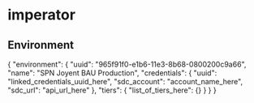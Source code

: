 imperator
=========

Environment
-----------

{
  "environment": {
    "uuid": "965f91f0-e1b6-11e3-8b68-0800200c9a66",
    "name": "SPN Joyent BAU Production",
    "credentials": {
      "uuid": "linked_credentials_uuid_here",
      "sdc_account": "account_name_here",
      "sdc_url": "api_url_here"
    },
    "tiers": {
      "list_of_tiers_here": {}
    }
  }
}
